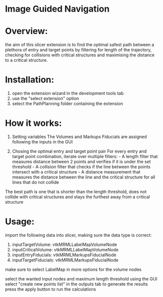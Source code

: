 # Image Guided Navigation

# Overview:
  the aim of this slicer extension is to find the optimal safest path between a plethora of entry and target points by filtering for length of the trajectory, checking for collisions with critical structures and maximising the distance to a critical structure.

# Installation:
  1. open the extension wizard in the development tools tab
  2. use the "select extension" option
  3. select the PathPlanning folder containing the extension

# How it works:
  1. Setting variables
    The Volumes and Markups Fiducials are assigned following the inputs in the GUI
  
  2. Chosing the optimal entry and target point pair
    For every entry and target point combination, iterate over multiple filters:
    - A length filter that measures distance between 2 points and verifies if it is under the set threshold
    - A collision filter that checks if the line between the points intersect with a critical structure
    - A distance measurement that measures the distance between the line and the critical structure for all lines that do not collide
    
  The best path is one that is shorter than the length threshold,
  does not collide with critical structures
  and stays the furthest away from a critical structure

# Usage:
  import the following data into slicer, making sure the data type is correct:
  1. inputTargetVolume: vtkMRMLLabelMapVolumeNode
  2. inputCriticalVolume: vtkMRMLLabelMapVolumeNode
  3. inputEntryFiducials: vtkMRMLMarkupsFiducialNode
  4. inputTargetFiducials: vtkMRMLMarkupsFiducialNode

  make sure to select LabelMap in more options for the volume nodes

  select the wanted input nodes and maximum length threshold using the GUI
  select "create new points list" in the outputs tab to generate the results
  press the apply button to run the calculations


